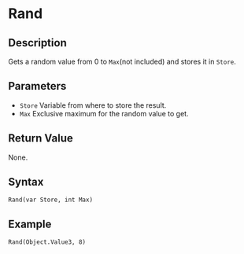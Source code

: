 # Rand

## Description
Gets a random value from 0 to `Max`(not included) and stores it in `Store`.

## Parameters
- `Store`
Variable from where to store the result.
- `Max`
Exclusive maximum for the random value to get.

## Return Value
None.

## Syntax
```
Rand(var Store, int Max)
```

## Example
```
Rand(Object.Value3, 8)
```